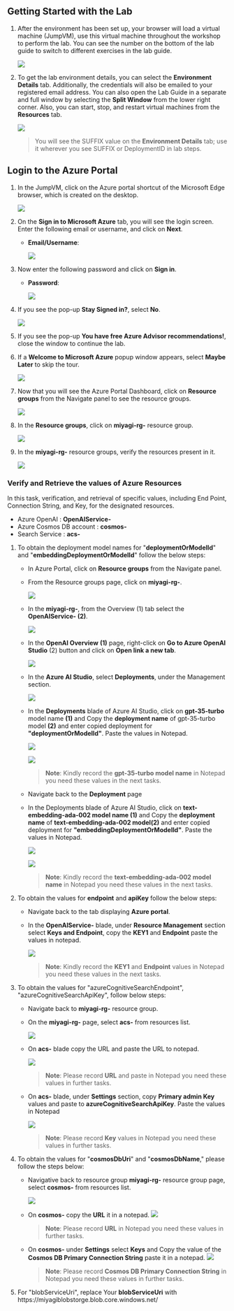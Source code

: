 ## Getting Started with the Lab

1. After the environment has been set up, your browser will load a virtual machine (JumpVM), use this virtual machine throughout the workshop to perform the lab. You can see the number on the bottom of the lab guide to switch to different exercises in the lab guide.

   ![](./Media/gettingstartpage1.png)
 
1. To get the lab environment details, you can select the **Environment Details** tab. Additionally, the credentials will also be emailed to your registered email address. You can also open the Lab Guide in a separate and full window by selecting the **Split Window** from the lower right corner. Also, you can start, stop, and restart virtual machines from the **Resources** tab.

    ![](./Media/gettingstartpage2.png)
   
   > You will see the SUFFIX value on the **Environment Details** tab; use it wherever you see SUFFIX or DeploymentID in lab steps.
 
## Login to the Azure Portal

1. In the JumpVM, click on the Azure portal shortcut of the Microsoft Edge browser, which is created on the desktop.

   ![](./Media/gettingstartpage3.png)

1. On the **Sign in to Microsoft Azure** tab, you will see the login screen. Enter the following email or username, and click on **Next**. 

   * **Email/Username**: **<inject key="AzureAdUserEmail"></inject>**

     ![](./Media/img4.png)
     
1. Now enter the following password and click on **Sign in**.
   
   * **Password**: **<inject key="AzureAdUserPassword"></inject>**

     ![](./Media/img5.png)
   
1. If you see the pop-up **Stay Signed in?**, select **No**.

   ![](./Media/img7.png)

1. If you see the pop-up **You have free Azure Advisor recommendations!**, close the window to continue the lab.

1. If a **Welcome to Microsoft Azure** popup window appears, select **Maybe Later** to skip the tour.

    ![](./Media/img6.png)
   
1. Now that you will see the Azure Portal Dashboard, click on **Resource groups** from the Navigate panel to see the resource groups.

   ![](./Media/img10.png)

1. In the **Resource groups**, click on **miyagi-rg-<inject key="DeploymentID" enableCopy="false"/>** resource group.

   ![](./Media/resource-group.png)

1. In the **miyagi-rg-<inject key="DeploymentID" enableCopy="false"/>** resource groups, verify the resources present in it.

   ![](./Media/resources.png)

### Verify and Retrieve the values of Azure Resources 

In this task, verification, and retrieval of specific values, including End Point, Connection String, and Key, for the designated resources.

   - Azure OpenAI : **OpenAIService-<inject key="DeploymentID" enableCopy="false"/>** 
   - Azure Cosmos DB account : **cosmos-<inject key="DeploymentID" enableCopy="false"/>**
   - Search Service : **acs-<inject key="DeploymentID" enableCopy="false"/>**

1. To obtain the deployment model names for "**deploymentOrModelId**" and "**embeddingDeploymentOrModelId**" follow the below steps:
   
      - In Azure Portal, click on **Resource groups** from the Navigate panel.

      - From the Resource groups page, click on **miyagi-rg-<inject key="DeploymentID" enableCopy="false"/>**.

         ![](./Media/image-rg-1.png)

      - In the **miyagi-rg-<inject key="DeploymentID" enableCopy="false"/>**, from the Overview (1) tab select the **OpenAIService-<inject key="DeploymentID" enableCopy="false"/> (2)**.

        ![](./Media/image-rg-2.png)

      - In the **OpenAI Overview** **(1)** page, right-click on **Go to Azure OpenAI Studio** (2) button and click on **Open link a new tab**.

         ![](./Media/image-rg-03.png) 
   
      - In the **Azure AI Studio**, select **Deployments**, under the Management section.

        ![](./Media/image-rg-6.png)

      - In the **Deployments** blade of Azure AI Studio, click on **gpt-35-turbo** model name **(1)** and Copy the **deployment name** of gpt-35-turbo model **(2)** and enter copied deployment for 
        **"deploymentOrModelId"**. Paste the values in Notepad.

          ![](./Media/image-rg-7.png)
        
          ![](./Media/image-rg-8.png)

          > **Note**: Kindly record the **gpt-35-turbo model name** in Notepad you need these values in the next tasks.
      
      -  Navigate back to the **Deployment** page

      - In the Deployments blade of Azure AI Studio, click on **text-embedding-ada-002 model name (1)** and Copy the **deployment name** of **text-embedding-ada-002 model(2)** and enter copied deployment for 
        **"embeddingDeploymentOrModelId"**. Paste the values in Notepad.   

         ![](./Media/image-rg-10.png)

         ![](./Media/image-rg-11.png)

        > **Note**: Kindly record the **text-embedding-ada-002 model name** in Notepad you need these values in the next tasks.

1. To obtain the values for **endpoint** and **apiKey** follow the below steps:

   -  Navigate back to the tab displaying **Azure portal**. 

   -  In the **OpenAIService-<inject key="DeploymentID" enableCopy="false"/>** blade, under **Resource Management** section select **Keys and Endpoint**, copy the **KEY1** and **Endpoint** paste the values in notepad.

      ![](./Media/image-rg-3.png)

       > **Note**: Kindly record the **KEY1** and **Endpoint** values in Notepad you need these values in the next tasks.

1. To obtain the values for  "azureCognitiveSearchEndpoint", "azureCognitiveSearchApiKey", follow below steps:
   
   - Navigate back to **miyagi-rg-<inject key="DeploymentID" enableCopy="false"/>** resource group.

   - On the **miyagi-rg-<inject key="DeploymentID" enableCopy="false"/>** page, select **acs-<inject key="DeploymentID" enableCopy="false"/>** from resources list.

      ![](./Media/image-rg-12.png)
 
   - On **acs-<inject key="DeploymentID" enableCopy="false"/>** blade copy the URL and paste the URL to notepad.
   
      ![](./Media/image-rg-13.png)

      >**Note**: Please record **URL** and paste in Notepad you need these values in further tasks.

   - On **acs-<inject key="DeploymentID" enableCopy="false"/>** blade, under **Settings** section, copy **Primary admin Key** values and paste to **azureCognitiveSearchApiKey**. Paste the values in Notepad
   
      ![](./Media/image-rg-14.png)

       >**Note**: Please record **Key** values in Notepad you need these values in further tasks.

1. To obtain the values for "**cosmosDbUri**" and "**cosmosDbName**," please follow the steps below:

   - Navigative back to resource group **miyagi-rg-<inject key="DeploymentID" enableCopy="false"/>** resource group page, select **cosmos-<inject key="DeploymentID" enableCopy="false"/>** from resources list.

     ![](./Media/image-rg-15.png)

   - On **cosmos-<inject key="DeploymentID" enableCopy="false"/>** copy the **URL** it in a notepad.
      ![](./Media/image-rg-16.png)

      >**Note**: Please record **URL** in Notepad you need these values in further tasks.

   - On **cosmos-<inject key="DeploymentID" enableCopy="false"/>** under **Settings** select **Keys** and Copy the value of the **Cosmos DB Primary Connection String** paste it in a notepad.
      ![](./Media/cs.png)

       >**Note**: Please record **Cosmos DB Primary Connection String** in Notepad you need these values in further tasks.

1. For "blobServiceUri", replace Your **blobServiceUri** with https://miyagiblobstorge<inject key="DeploymentID" enableCopy="false"/>.blob.core.windows.net/
